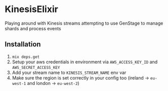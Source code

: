 # KinesisElixir

Playing around with Kinesis streams attempting to use GenStage to manage shards and process events

## Installation

1. `mix deps.get`
2. Setup your aws credentials in environment via `AWS_ACCESS_KEY_ID` and `AWS_SECRET_ACCESS_KEY`
3. Add your stream name to `KINESIS_STREAM_NAME` env var
4. Make sure the region is set correctly in your config too (ireland -> `eu-west-1` and london -> `eu-west-2`)
